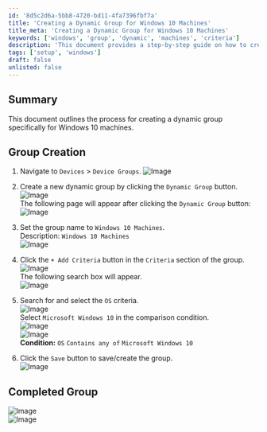 ```yaml
---
id: '8d5c2d6a-5bb8-4720-bd11-4fa7396fbf7a'
title: 'Creating a Dynamic Group for Windows 10 Machines'
title_meta: 'Creating a Dynamic Group for Windows 10 Machines'
keywords: ['windows', 'group', 'dynamic', 'machines', 'criteria']
description: 'This document provides a step-by-step guide on how to create a dynamic group for Windows 10 machines within the Kaseya VSA platform. It includes navigation instructions, setting group criteria, and saving the group.'
tags: ['setup', 'windows']
draft: false
unlisted: false
---
```


## Summary

This document outlines the process for creating a dynamic group specifically for Windows 10 machines.

## Group Creation

1. Navigate to `Devices` > `Device Groups`.
   ![Image](../../../static/img/Windows-10-Machines/image_1.png)

2. Create a new dynamic group by clicking the `Dynamic Group` button.  
   ![Image](../../../static/img/Windows-10-Machines/image_2.png)  
   The following page will appear after clicking the `Dynamic Group` button:  
   ![Image](../../../static/img/Windows-10-Machines/image_3.png)

3. Set the group name to `Windows 10 Machines`.  
   Description: `Windows 10 Machines`  
   ![Image](../../../static/img/Windows-10-Machines/image_4.png)

4. Click the `+ Add Criteria` button in the `Criteria` section of the group.  
   ![Image](../../../static/img/Windows-10-Machines/image_5.png)  
   The following search box will appear.  
   ![Image](../../../static/img/Windows-10-Machines/image_6.png)

5. Search for and select the `OS` criteria.  
   ![Image](../../../static/img/Windows-10-Machines/image_7.png)  
   Select `Microsoft Windows 10` in the comparison condition.  
   ![Image](../../../static/img/Windows-10-Machines/image_8.png)  
   ![Image](../../../static/img/Windows-10-Machines/image_9.png)  
   **Condition:** `OS` `Contains any of` `Microsoft Windows 10`

6. Click the `Save` button to save/create the group.  
   ![Image](../../../static/img/Windows-10-Machines/image_10.png)

## Completed Group

![Image](../../../static/img/Windows-10-Machines/image_11.png)  
![Image](../../../static/img/Windows-10-Machines/image_12.png)
